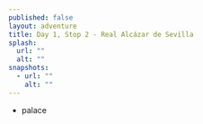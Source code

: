 ```yaml
---
published: false
layout: adventure
title: Day 1, Stop 2 - Real Alcázar de Sevilla
splash:
  url: ""
  alt: ""
snapshots:
  - url: ""
    alt: ""
---
```


- palace

